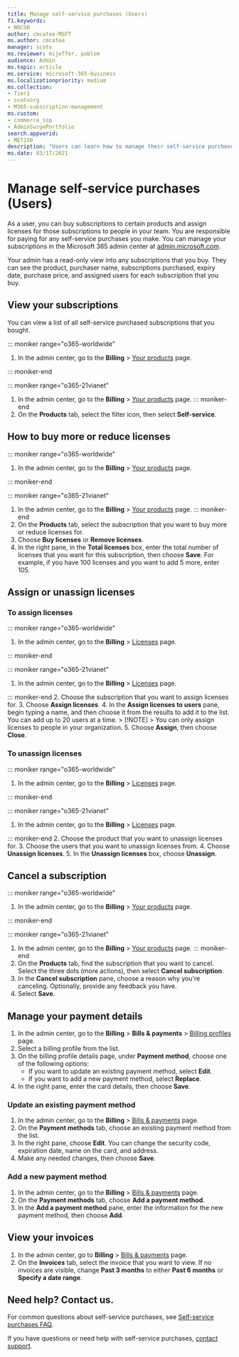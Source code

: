 ```yaml
---
title: Manage self-service purchases (Users)
f1.keywords:
- NOCSH
author: cmcatee-MSFT
ms.author: cmcatee
manager: scotv
ms.reviewer: mijeffer, pablom
audience: Admin
ms.topic: article
ms.service: microsoft-365-business 
ms.localizationpriority: medium
ms.collection: 
- Tier1
- scotvorg
- M365-subscription-management
ms.custom: 
- commerce_ssp
- AdminSurgePortfolio
search.appverid:
- MET150
description: "Users can learn how to manage their self-service purchases."
ms.date: 03/17/2021
---
```


# Manage self-service purchases (Users)

As a user, you can buy subscriptions to certain products and assign licenses for those subscriptions to people in your team. You are responsible for paying for any self-service purchases you make. You can manage your subscriptions in the Microsoft 365 admin center at <a href="https://go.microsoft.com/fwlink/p/?linkid=2024339" target="_blank">admin.microsoft.com</a>.

Your admin has a read-only view into any subscriptions that you buy. They can see the product, purchaser name, subscriptions purchased, expiry date, purchase price, and assigned users for each subscription that you buy.

## View your subscriptions

You can view a list of all self-service purchased subscriptions that you bought.

::: moniker range="o365-worldwide"

1. In the admin center, go to the **Billing** > <a href="https://go.microsoft.com/fwlink/p/?linkid=842054" target="_blank">Your products</a> page.

::: moniker-end

::: moniker range="o365-21vianet"

1. In the admin center, go to the **Billing** \> <a href="https://go.microsoft.com/fwlink/p/?linkid=850626" target="_blank">Your products</a> page.
::: moniker-end
2. On the **Products** tab, select the filter icon, then select **Self-service**.

## How to buy more or reduce licenses

::: moniker range="o365-worldwide"

1. In the admin center, go to the **Billing** > <a href="https://go.microsoft.com/fwlink/p/?linkid=842054" target="_blank">Your products</a> page.

::: moniker-end

::: moniker range="o365-21vianet"

1. In the admin center, go to the **Billing** \> <a href="https://go.microsoft.com/fwlink/p/?linkid=850626" target="_blank">Your products</a> page.
::: moniker-end
2. On the **Products** tab, select the subscription that you want to buy more or reduce licenses for.
3. Choose **Buy licenses** or **Remove licenses**.
4. In the right pane, in the **Total licenses** box, enter the total number of licenses that you want for this subscription, then choose **Save**. For example, if you have 100 licenses and you want to add 5 more, enter 105.

## Assign or unassign licenses

### To assign licenses

::: moniker range="o365-worldwide"

1. In the admin center, go to the **Billing** \> <a href="https://go.microsoft.com/fwlink/p/?linkid=842264" target="_blank">Licenses</a> page.

::: moniker-end

::: moniker range="o365-21vianet"

 1. In the admin center, go to the **Billing** \> <a href="https://go.microsoft.com/fwlink/p/?linkid=850625" target="_blank">Licenses</a> page.

::: moniker-end
2. Choose the subscription that you want to assign licenses for.
3. Choose **Assign licenses**.
4. In the **Assign licenses to users** pane, begin typing a name, and then choose it from the results to add it to the list. You can add up to 20 users at a time.
    > [!NOTE]
    > You can only assign licenses to people in your organization.
5. Choose **Assign**, then choose **Close**.

### To unassign licenses

::: moniker range="o365-worldwide"

1. In the admin center, go to the **Billing** \> <a href="https://go.microsoft.com/fwlink/p/?linkid=842264" target="_blank">Licenses</a> page.

::: moniker-end

::: moniker range="o365-21vianet"

 1. In the admin center, go to the **Billing** \> <a href="https://go.microsoft.com/fwlink/p/?linkid=850625" target="_blank">Licenses</a> page.

::: moniker-end
2. Choose the product that you want to unassign licenses for.
3. Choose the users that you want to unassign licenses from.
4. Choose **Unassign licenses**.
5. In the **Unassign licenses** box, choose **Unassign**.

## Cancel a subscription

::: moniker range="o365-worldwide"

1. In the admin center, go to the **Billing** > <a href="https://go.microsoft.com/fwlink/p/?linkid=842054" target="_blank">Your products</a> page.

::: moniker-end

::: moniker range="o365-21vianet"

1. In the admin center, go to the **Billing** \> <a href="https://go.microsoft.com/fwlink/p/?linkid=850626" target="_blank">Your products</a> page.
::: moniker-end
2. On the **Products** tab, find the subscription that you want to cancel. Select the three dots (more actions), then select **Cancel subscription**.
3. In the **Cancel subscription** pane, choose a reason why you're canceling. Optionally, provide any feedback you have.
4. Select **Save**.

## Manage your payment details

1. In the admin center, go to the **Billing** > **Bills & payments** > <a href="https://go.microsoft.com/fwlink/p/?linkid=2103629" target="_blank">Billing profiles</a> page.
2. Select a billing profile from the list.
3. On the billing profile details page, under **Payment method**, choose one of the following options:
    - If you want to update an existing payment method, select **Edit**.
    - If you want to add a new payment method, select **Replace**.
4. In the right pane, enter the card details, then choose **Save**.

### Update an existing payment method

1. In the admin center, go to the **Billing** > <a href="https://go.microsoft.com/fwlink/p/?linkid=2102895" target="_blank">Bills & payments</a> page.
2. On the **Payment methods** tab, choose an existing payment method from the list.
3. In the right pane, choose **Edit**. You can change the security code, expiration date, name on the card, and address.
4. Make any needed changes, then choose **Save**.

### Add a new payment method

1. In the admin center, go to the **Billing** > <a href="https://go.microsoft.com/fwlink/p/?linkid=2102895" target="_blank">Bills & payments</a> page.
2. On the **Payment methods** tab, choose **Add a payment method**.
3. In the **Add a payment method** pane, enter the information for the new payment method, then choose **Add**.

## View your invoices

1. In the admin center, go to **Billing** > <a href="https://go.microsoft.com/fwlink/p/?linkid=2102895" target="_blank">Bills & payments</a> page.
2. On the **Invoices** tab, select the invoice that you want to view. If no invoices are visible, change **Past 3 months** to either **Past 6 months** or **Specify a date range**.

## Need help? Contact us.

For common questions about self-service purchases, see [Self-service purchases FAQ](self-service-purchase-faq.yml).

If you have questions or need help with self-service purchases, [contact support](../../admin/get-help-support.md).

